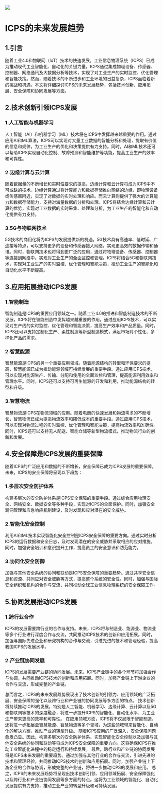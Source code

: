 
<!--
title: 工业信息物理系统的未来发展趋势
subtitle: 工业信息物理系统
author: 柴浩轩
keyword: 工业信息物理系统
published: 2024-04-27
topicImg: assets/0/md11.jpg
-->

![](assets/0/md11.jpg)
# ICPS的未来发展趋势



## 1.引言

随着工业4.0和物联网（IoT）技术的快速发展，工业信息物理系统（ICPS）已成为推动现代工业智能化、自动化的关键力量。ICPS通过集成物理设备、传感器、控制器、网络通讯及大数据分析等技术，实现了对工业生产的实时监控、优化管理和智能决策。然而，随着技术的不断进步和工业环境的日益复杂，ICPS面临着新的挑战和机遇。本文将详细探讨ICPS的未来发展趋势，包括技术创新、应用拓展、安全保障和协同发展等方面。

## 2.技术创新引领ICPS发展

### 1.人工智能与机器学习
人工智能（AI）和机器学习（ML）技术将在ICPS中发挥越来越重要的作用。通过应用AI和ML算法，ICPS可以实现对大量工业数据的智能分析和处理，提取有价值的信息和规律，为工业生产的优化和决策提供有力支持。同时，AI和ML技术还可以帮助ICPS实现自动化控制、故障预测和智能维护等功能，提高工业生产的效率和可靠性。

### 2.边缘计算与云计算
随着数据量的不断增长和实时性要求的提高，边缘计算和云计算将成为ICPS中不可或缺的技术。边缘计算通过将计算能力和数据存储推向网络的边缘，即物理设备或传感器附近，实现了对数据的实时处理和响应。而云计算则提供了强大的计算能力和数据存储能力，支持对海量数据的分析和处理。ICPS将结合边缘计算和云计算的优势，实现对工业数据的实时采集、处理和分析，为工业生产的智能化和自动化提供有力支持。

### 3.5G与物联网技术
5G技术的商用化将为ICPS的发展提供新的机遇。5G技术具有高速率、低时延、广连接等特点，可以支持更多的设备和传感器接入网络，实现更高效的数据传输和通讯。同时，物联网技术也将得到更广泛的应用，通过将物理设备、传感器、控制器等连接到网络中，实现对工业生产的全面监控和管理。ICPS将结合5G和物联网技术，实现对工业生产的实时监控、优化管理和智能决策，推动工业生产的智能化和自动化水平不断提高。

## 3.应用拓展推动ICPS发展

### 1.智能制造
智能制造是ICPS的重要应用领域之一。随着工业4.0的推进和智能制造技术的不断发展，ICPS将在智能制造中发挥越来越重要的作用。通过应用ICPS技术，可以实现对生产线的实时监控、优化管理和智能决策，提高生产效率和产品质量。同时，ICPS还可以支持定制化生产、柔性制造等新型制造模式，满足市场对个性化、多样化产品的需求。

### 2.智慧能源
智慧能源是ICPS的另一个重要应用领域。随着能源结构的转型和环保要求的提高，智慧能源已成为推动能源领域可持续发展的重要手段。通过应用ICPS技术，可以实现对能源生产、传输、分配和使用的全面监控和管理，提高能源利用效率和管理水平。同时，ICPS还可以支持可再生能源的开发和利用，推动能源结构的转型和升级。

### 3.智慧物流
智慧物流是ICPS在物流领域的应用。随着电商的快速发展和物流需求的不断增长，智慧物流已成为提高物流效率和降低成本的重要手段。通过应用ICPS技术，可以实现对物流过程的实时监控、优化管理和智能决策，提高物流效率和准确性。同时，ICPS还可以支持无人配送、智能仓储等新型物流模式，推动物流行业的创新和发展。

## 4.安全保障是ICPS发展的重要保障

随着ICPS的广泛应用和数据的不断增长，安全保障已成为ICPS发展的重要保障。未来，ICPS的安全保障将呈现以下趋势：

### 1.多层次安全防护体系
构建多层次的安全防护体系是ICPS安全保障的重要手段。通过综合应用物理安全、网络安全、数据安全等多种手段，实现对ICPS的全面保护。同时，加强安全漏洞管理和应急响应机制建设，及时发现和应对潜在的安全威胁。

### 2.智能化安全控制
利用AI和ML技术实现智能化安全控制是ICPS安全保障的重要方向。通过实时分析ICPS的运行数据和安全日志，及时发现潜在的安全威胁并采取相应的应对措施。同时，加强安全培训和意识提升工作，提高员工的安全意识和防范能力。

### 3.协同化安全防御
加强与其他安全系统的协同和联动是ICPS安全保障的重要趋势。通过共享安全信息和资源、共同应对安全威胁等方式，提高整个系统的安全性。同时，加强与国际安全组织和机构的合作与交流，共同推动全球工业信息物理系统的安全保障工作。

## 5.协同发展推动ICPS发展

### 1.跨行业合作
ICPS的发展需要跨行业的合作与支持。未来，ICPS将与制造业、能源业、物流业等多个行业进行深度合作与交流，共同推动ICPS技术的创新和应用拓展。同时，加强与国际先进企业和研究机构的合作与交流，引进先进的技术和管理经验，提高我国ICPS的发展水平。

### 2.产业链协同发展
ICPS的发展需要产业链的协同发展。未来，ICPS产业链中的各个环节将加强合作与协调，共同推动ICPS技术的创新和应用拓展。同时，加强产业链上下游企业的合作与交流，形成完整的产业链。

总而言之，ICPS的未来发展趋势展现出了技术创新的引领力、应用领域的广泛拓展、安全保障的强化以及跨行业和产业链的协同发展等多方面的特点。
技术创新将持续推动ICPS的发展，特别是人工智能、机器学习、边缘计算、云计算以及5G和物联网等技术的深度融合，将进一步提升ICPS的智能化、自动化水平，为工业生产带来更高的效率和可靠性。
在应用领域方面，ICPS将不仅局限于智能制造，还将进一步拓展至智慧能源、智慧物流等多个领域，为这些领域带来智能化、自动化的解决方案，推动产业的转型升级。
随着ICPS应用的广泛深入，安全保障问题愈发凸显。因此，构建多层次的安全防护体系、实现智能化安全控制以及加强与其他安全系统的协同和联动等将成为ICPS安全保障的重要方向。这将确保ICPS在推动工业智能化进程中的稳定运行和持续发展。
最后，跨行业和产业链的协同发展将是ICPS未来发展的重要趋势。通过加强与其他行业的合作与交流，引进先进的技术和管理经验，共同推动ICPS技术的创新和应用拓展。同时，加强产业链上下游企业的合作与协调，形成完整的产业链，将进一步推动ICPS的发展和应用。
总之，ICPS的未来发展趋势将呈现出技术创新引领、应用领域拓展、安全保障强化以及跨行业和产业链协同发展等多方面的特点。这将为工业领域的智能化、自动化发展提供有力支持，推动工业产业的转型升级和可持续发展。